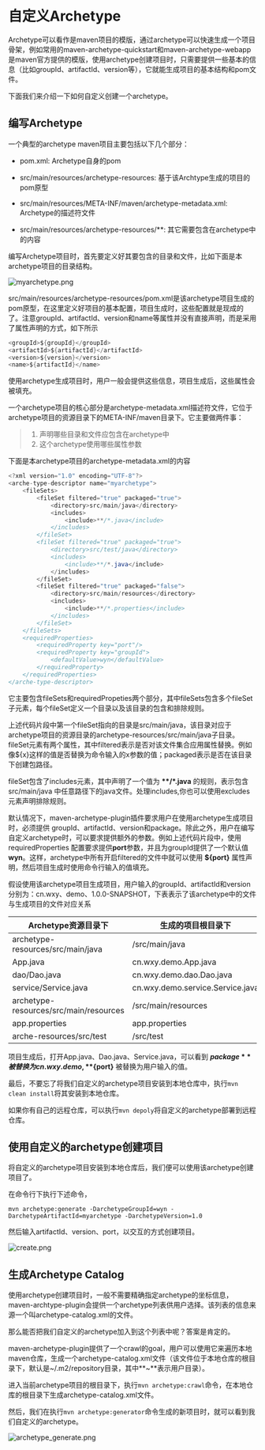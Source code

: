 # 自定义Archetype

Archetype可以看作是maven项目的模版，通过archetype可以快速生成一个项目骨架，例如常用的maven-archetype-quickstart和maven-archetype-webapp是maven官方提供的模版，使用archetype创建项目时，只需要提供一些基本的信息（比如groupId、artifactId、version等），它就能生成项目的基本结构和pom文件。

下面我们来介绍一下如何自定义创建一个archetype。

## 编写Archetype

一个典型的archetype maven项目主要包括以下几个部分：

- pom.xml: Archetype自身的pom
- src/main/resources/archetype-resources: 基于该Archtype生成的项目的pom原型

- src/main/resources/META-INF/maven/archetype-metadata.xml: Archetype的描述符文件
- src/main/resources/archetype-resources/**: 其它需要包含在archetype中的内容

编写Archetype项目时，首先要定义好其要包含的目录和文件，比如下面是本archetype项目的目录结构。

![myarchetype.png](https://i.loli.net/2019/09/01/t9zEXUwnQMhZPLR.png)

src/main/resources/archetype-resources/pom.xml是该archetype项目生成的pom原型，在这里定义好项目的基本配置，项目生成时，这些配置就是现成的了。注意groupId、artifactId、version和name等属性并没有直接声明，而是采用了属性声明的方式，如下所示

```java
<groupId>${groupId}</groupId>
<artifactId>${artifactId}</artifactId>
<version>${version}</version>
<name>${artifactId}</name>
```

使用archetype生成项目时，用户一般会提供这些信息，项目生成后，这些属性会被填充。

一个archetype项目的核心部分是archetype-metadata.xml描述符文件，它位于archetype项目的资源目录下的META-INF/maven目录下。它主要做两件事：

> 1. 声明哪些目录和文件应包含在archetype中
> 2. 这个archetype使用哪些属性参数

下面是本archetype项目的archetype-metadata.xml的内容

```java
<?xml version="1.0" encoding="UTF-8"?>
<arche-type-descriptor name="myarchetype">
    <fileSets>
        <fileSet filtered="true" packaged="true">
            <directory>src/main/java</directory>
            <includes>
                <include>**/*.java</include>
            </includes>
        </fileSet>
        <fileSet filtered="true" packaged="true">
            <directory>src/test/java</directory>
            <includes>
                <include>**/*.java</include>
            </includes>
        </fileSet>
        <fileSet filtered="true" packaged="false">
            <directory>src/main/resources</directory>
            <includes>
                <include>**/*.properties</include>
            </includes>
        </fileSet>
    </fileSets>
    <requiredProperties>
        <requiredProperty key="port"/>
        <requiredProperty key="groupId">
            <defaultValue>wyn</defaultValue>
        </requiredProperty>
    </requiredProperties>
</arche-type-descriptor>
```

它主要包含fileSets和requiredPropeties两个部分，其中fileSets包含多个fileSet子元素，每个fileSet定义一个目录以及该目录的包含和排除规则。

上述代码片段中第一个fileSet指向的目录是src/main/java，该目录对应于archetype项目的资源目录的archetype-resources/src/main/java子目录。fileSet元素有两个属性，其中filtered表示是否对该文件集合应用属性替换。例如像${x}这样的值是否替换为命令输入的x参数的值；packaged表示是否在该目录下创建包路径。

fileSet包含了includes元素，其中声明了一个值为  __\*\*/\*.java__  的规则，表示包含 src/main/java 中任意路径下的java文件。处理includes,你也可以使用excludes元素声明排除规则。

默认情况下，maven-archetype-plugin插件要求用户在使用archetype生成项目时，必须提供 groupId、artifactId、version和package。除此之外，用户在编写自定义archetype时，可以要求提供额外的参数。例如上述代码片段中，使用 requiredProperties 配置要求提供**port**参数，并且为groupId提供了一个默认值**wyn**。这样，archetype中所有开启filtered的文件中就可以使用 **${port}** 属性声明，然后项目生成时使用命令行输入的值填充。

假设使用该archetype项目生成项目，用户输入的groupId、artifactId和version分别为：cn.wxy、demo、1.0.0-SNAPSHOT，下表表示了该archetype中的文件与生成项目的文件对应关系

| Archetype资源目录下                    | 生成的项目根目录下               |
| -------------------------------------- | -------------------------------- |
| archetype-resources/src/main/java      | /src/main/java                   |
| App.java                               | cn.wxy.demo.App.java             |
| dao/Dao.java                           | cn.wxy.demo.dao.Dao.java         |
| service/Service.java                   | cn.wxy.demo.service.Service.java |
| archetype-resources/src/main/resources | /src/main/resources              |
| app.properties                         | app.properties                   |
| arche-resources/src/test               | /src/test                        |

项目生成后，打开App.java、Dao.java、Service.java，可以看到 **${package}** 被替换为cn.wxy.demo, **${port}** 被替换为用户输入的值。

最后，不要忘了将我们自定义的archetype项目安装到本地仓库中，执行`mvn clean install`将其安装到本地仓库。

如果你有自己的远程仓库，可以执行`mvn depoly`将自定义的archetype部署到远程仓库。

## 使用自定义的archetype创建项目

将自定义的archetype项目安装到本地仓库后，我们便可以使用该archetype创建项目了。

在命令行下执行下述命令，

```shell
mvn archetype:generate -DarchetypeGroupId=wyn -DarchetypeArtifactId=myarchetype -DarchetypeVersion=1.0
```

然后输入artifactId、version、port，以交互的方式创建项目。

![create.png](https://i.loli.net/2019/09/01/1oF7hHMtLAiUZmX.png)

## 生成Archetype Catalog

使用archetype创建项目时，一般不需要精确指定archetype的坐标信息，maven-archtype-plugin会提供一个archetype列表供用户选择。该列表的信息来源一个叫archetype-catalog.xml的文件。

那么能否把我们自定义的archetype加入到这个列表中呢？答案是肯定的。

maven-archetype-plugin提供了一个crawl的goal，用户可以使用它来遍历本地maven仓库，生成一个archetype-catalog.xml文件（该文件位于本地仓库的根目录下，默认是~/.m2/repository目录，其中**~**表示用户目录）。

进入当前archetype项目的根目录下，执行`mvn archetype:crawl`命令，在本地仓库的根目录下生成archetype-catalog.xml文件。

然后，我们在执行`mvn archetype:generator`命令生成的新项目时，就可以看到我们自定义的archetype。

![archetype_generate.png](https://i.loli.net/2019/09/01/NTtSCZlJyj3b4rE.png)